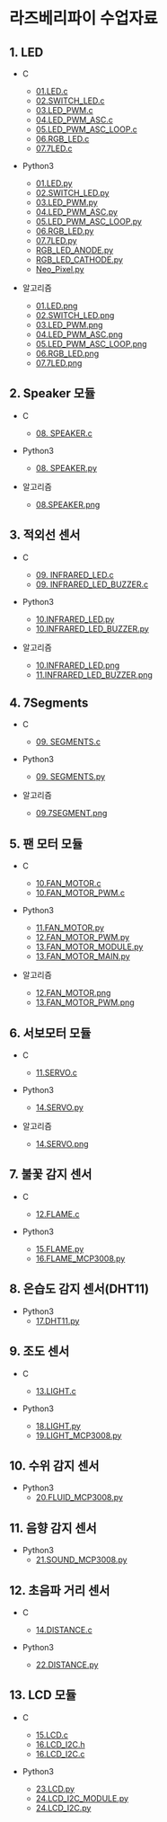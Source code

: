 # 라즈베리파이 수업자료

## 1. LED
* C
  * [01.LED.c](https://github.com/juunini/raspberrypi/blob/master/C/01.LED.c)
  * [02.SWITCH_LED.c](https://github.com/juunini/raspberrypi/blob/master/C/02.SWITCH_LED.c)
  * [03.LED_PWM.c](https://github.com/juunini/raspberrypi/blob/master/C/03.LED_PWM.c)
  * [04.LED_PWM_ASC.c](https://github.com/juunini/raspberrypi/blob/master/C/04.LED_PWM_ASC.c)
  * [05.LED_PWM_ASC_LOOP.c](https://github.com/juunini/raspberrypi/blob/master/C/05.LED_PWM_ASC_LOOP.c)
  * [06.RGB_LED.c](https://github.com/juunini/raspberrypi/blob/master/C/06.RGB_LED.c)
  * [07.7LED.c](https://github.com/juunini/raspberrypi/blob/master/C/07.7LED.c)
  
* Python3
  * [01.LED.py](https://github.com/juunini/raspberrypi/blob/master/Python/01.LED.py)
  * [02.SWITCH_LED.py](https://github.com/juunini/raspberrypi/blob/master/Python/02.SWITCH_LED.py)
  * [03.LED_PWM.py](https://github.com/juunini/raspberrypi/blob/master/Python/03.LED_PWM.py)
  * [04.LED_PWM_ASC.py](https://github.com/juunini/raspberrypi/blob/master/Python/04.LED_PWM_ASC.py)
  * [05.LED_PWM_ASC_LOOP.py](https://github.com/juunini/raspberrypi/blob/master/Python/05.LED_PWM_ASC_LOOP.py)
  * [06.RGB_LED.py](https://github.com/juunini/raspberrypi/blob/master/Python/06.RGB_LED.py)
  * [07.7LED.py](https://github.com/juunini/raspberrypi/blob/master/Python/07.7LED.py)
  * [RGB_LED_ANODE.py](https://github.com/juunini/raspberrypi/blob/master/Python/RGB_LED_ANODE.py)
  * [RGB_LED_CATHODE.py](https://github.com/juunini/raspberrypi/blob/master/Python/RGB_LED_CATHODE.py)
  * [Neo_Pixel.py](https://github.com/juunini/raspberrypi/blob/master/Python/Neo_Pixel.py)
  
* 알고리즘
  * [01.LED.png](https://github.com/juunini/raspberrypi/blob/master/%ED%94%8C%EB%A1%9C%EC%9A%B0%EC%B0%A8%ED%8A%B8%20%EC%9D%B4%EB%AF%B8%EC%A7%80/01.LED.png)
  * [02.SWITCH_LED.png](https://github.com/juunini/raspberrypi/blob/master/%ED%94%8C%EB%A1%9C%EC%9A%B0%EC%B0%A8%ED%8A%B8%20%EC%9D%B4%EB%AF%B8%EC%A7%80/02.SWITCH_LED.png)
  * [03.LED_PWM.png](https://github.com/juunini/raspberrypi/blob/master/%ED%94%8C%EB%A1%9C%EC%9A%B0%EC%B0%A8%ED%8A%B8%20%EC%9D%B4%EB%AF%B8%EC%A7%80/03.LED_PWM.png)
  * [04.LED_PWM_ASC.png](https://github.com/juunini/raspberrypi/blob/master/%ED%94%8C%EB%A1%9C%EC%9A%B0%EC%B0%A8%ED%8A%B8%20%EC%9D%B4%EB%AF%B8%EC%A7%80/04.LED_PWM_ASC.png)
  * [05.LED_PWM_ASC_LOOP.png](https://github.com/juunini/raspberrypi/blob/master/%ED%94%8C%EB%A1%9C%EC%9A%B0%EC%B0%A8%ED%8A%B8%20%EC%9D%B4%EB%AF%B8%EC%A7%80/05.LED_PWM_ASC_LOOP.png)
  * [06.RGB_LED.png](https://github.com/juunini/raspberrypi/blob/master/%ED%94%8C%EB%A1%9C%EC%9A%B0%EC%B0%A8%ED%8A%B8%20%EC%9D%B4%EB%AF%B8%EC%A7%80/06.RGB_LED.png)
  * [07.7LED.png](https://github.com/juunini/raspberrypi/blob/master/%ED%94%8C%EB%A1%9C%EC%9A%B0%EC%B0%A8%ED%8A%B8%20%EC%9D%B4%EB%AF%B8%EC%A7%80/07.7LED.png)
  
## 2. Speaker 모듈
* C
  * [08. SPEAKER.c](https://github.com/juunini/raspberrypi/blob/master/C/08.%20SPEAKER.c)

* Python3
  * [08. SPEAKER.py](https://github.com/juunini/raspberrypi/blob/master/Python/08.%20SPEAKER.py)
  
* 알고리즘
  * [08.SPEAKER.png](https://github.com/juunini/raspberrypi/blob/master/%ED%94%8C%EB%A1%9C%EC%9A%B0%EC%B0%A8%ED%8A%B8%20%EC%9D%B4%EB%AF%B8%EC%A7%80/08.SPEAKER.png)

## 3. 적외선 센서
* C
  * [09. INFRARED_LED.c](https://github.com/juunini/raspberrypi/blob/master/C/09.%20INFRARED_LED.c)
  * [09. INFRARED_LED_BUZZER.c](https://github.com/juunini/raspberrypi/blob/master/C/09.%20INFRARED_LED_BUZZER.c)

* Python3
  * [10.INFRARED_LED.py](https://github.com/juunini/raspberrypi/blob/master/Python/10.INFRARED_LED.py)
  * [10.INFRARED_LED_BUZZER.py](https://github.com/juunini/raspberrypi/blob/master/Python/10.INFRARED_LED_BUZZER.py)
  
* 알고리즘
  * [10.INFRARED_LED.png](https://github.com/juunini/raspberrypi/blob/master/%ED%94%8C%EB%A1%9C%EC%9A%B0%EC%B0%A8%ED%8A%B8%20%EC%9D%B4%EB%AF%B8%EC%A7%80/10.INFRARED_LED.png)
  * [11.INFRARED_LED_BUZZER.png](https://github.com/juunini/raspberrypi/blob/master/%ED%94%8C%EB%A1%9C%EC%9A%B0%EC%B0%A8%ED%8A%B8%20%EC%9D%B4%EB%AF%B8%EC%A7%80/11.INFRARED_LED_BUZZER.png)
  
## 4. 7Segments
* C
  * [09. SEGMENTS.c](https://github.com/juunini/raspberrypi/blob/master/C/09.%20SEGMENTS.c)
 
* Python3
  * [09. SEGMENTS.py](https://github.com/juunini/raspberrypi/blob/master/Python/09.%20SEGMENTS.py)
  
* 알고리즘
  * [09.7SEGMENT.png](https://github.com/juunini/raspberrypi/blob/master/%ED%94%8C%EB%A1%9C%EC%9A%B0%EC%B0%A8%ED%8A%B8%20%EC%9D%B4%EB%AF%B8%EC%A7%80/09.7SEGMENT.png)
  
## 5. 팬 모터 모듈
* C
  * [10.FAN_MOTOR.c](https://github.com/juunini/raspberrypi/blob/master/C/10.FAN_MOTOR.c)
  * [10.FAN_MOTOR_PWM.c](https://github.com/juunini/raspberrypi/blob/master/C/10.FAN_MOTOR_PWM.c)

* Python3
  * [11.FAN_MOTOR.py](https://github.com/juunini/raspberrypi/blob/master/Python/11.FAN_MOTOR.py)
  * [12.FAN_MOTOR_PWM.py](https://github.com/juunini/raspberrypi/blob/master/Python/12.FAN_MOTOR_PWM.py)
  * [13.FAN_MOTOR_MODULE.py](https://github.com/juunini/raspberrypi/blob/master/Python/13.FAN_MOTOR_MODULE.py)
  * [13.FAN_MOTOR_MAIN.py](https://github.com/juunini/raspberrypi/blob/master/Python/13.FAN_MOTOR_MAIN.py)
  
* 알고리즘
  * [12.FAN_MOTOR.png](https://github.com/juunini/raspberrypi/blob/master/%ED%94%8C%EB%A1%9C%EC%9A%B0%EC%B0%A8%ED%8A%B8%20%EC%9D%B4%EB%AF%B8%EC%A7%80/12.FAN_MOTOR.png)
  * [13.FAN_MOTOR_PWM.png](https://github.com/juunini/raspberrypi/blob/master/%ED%94%8C%EB%A1%9C%EC%9A%B0%EC%B0%A8%ED%8A%B8%20%EC%9D%B4%EB%AF%B8%EC%A7%80/13.FAN_MOTOR_PWM.png)
  
## 6. 서보모터 모듈
* C
  * [11.SERVO.c](https://github.com/juunini/raspberrypi/blob/master/C/11.SERVO.c)
  
* Python3
  * [14.SERVO.py](https://github.com/juunini/raspberrypi/blob/master/Python/14.SERVO.py)
  
* 알고리즘
  * [14.SERVO.png](https://github.com/juunini/raspberrypi/blob/master/%ED%94%8C%EB%A1%9C%EC%9A%B0%EC%B0%A8%ED%8A%B8%20%EC%9D%B4%EB%AF%B8%EC%A7%80/14.SERVO.png)
  
## 7. 불꽃 감지 센서
* C
  * [12.FLAME.c](https://github.com/juunini/raspberrypi/blob/master/C/12.FLAME.c)
  
* Python3
  * [15.FLAME.py](https://github.com/juunini/raspberrypi/blob/master/Python/15.FLAME.py)
  * [16.FLAME_MCP3008.py](https://github.com/juunini/raspberrypi/blob/master/Python/16.FLAME_MCP3008.py)
  
## 8. 온습도 감지 센서(DHT11)
* Python3
  * [17.DHT11.py](https://github.com/juunini/raspberrypi/blob/master/Python/17.DHT11.py)
  
## 9. 조도 센서
* C
  * [13.LIGHT.c](https://github.com/juunini/raspberrypi/blob/master/C/13.LIGHT.c)
  
* Python3
  * [18.LIGHT.py](https://github.com/juunini/raspberrypi/blob/master/Python/18.LIGHT.py)
  * [19.LIGHT_MCP3008.py](https://github.com/juunini/raspberrypi/blob/master/Python/19.LIGHT_MCP3008.py)
  
## 10. 수위 감지 센서
* Python3
  * [20.FLUID_MCP3008.py](https://github.com/juunini/raspberrypi/blob/master/Python/20.FLUID_MCP3008.py)
  
## 11. 음향 감지 센서
* Python3
  * [21.SOUND_MCP3008.py](https://github.com/juunini/raspberrypi/blob/master/Python/21.SOUND_MCP3008.py)
  
## 12. 초음파 거리 센서
* C
  * [14.DISTANCE.c](https://github.com/juunini/raspberrypi/blob/master/C/14.DISTANCE.c)
  
* Python3
  * [22.DISTANCE.py](https://github.com/juunini/raspberrypi/blob/master/Python/22.DISTANCE.py)
  
## 13. LCD 모듈
* C
  * [15.LCD.c](https://github.com/juunini/raspberrypi/blob/master/C/15.LCD.c)
  * [16.LCD_I2C.h](https://github.com/juunini/raspberrypi/blob/master/C/16.LCD_I2C.h)
  * [16.LCD_I2C.c](https://github.com/juunini/raspberrypi/blob/master/C/16.LCD_I2C.c)
  
* Python3
  * [23.LCD.py](https://github.com/juunini/raspberrypi/blob/master/Python/23.LCD.py)
  * [24.LCD_I2C_MODULE.py](https://github.com/juunini/raspberrypi/blob/master/Python/24.LCD_I2C_MODULE.py)
  * [24.LCD_I2C.py](https://github.com/juunini/raspberrypi/blob/master/Python/24.LCD_I2C.py)
